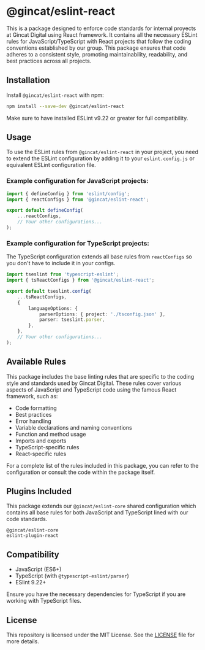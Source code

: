 # @gincat/eslint-react

This is a package designed to enforce code standards for internal proyects at Gincat Digital using React framework. It contains all the necessary ESLint rules for JavaScript/TypeScript with React projects that follow the coding conventions established by our group. This package ensures that code adheres to a consistent style, promoting maintainability, readability, and best practices across all projects.

## Installation

Install `@gincat/eslint-react` with npm:

```bash
npm install --save-dev @gincat/eslint-react 
```

Make sure to have installed ESLint v9.22 or greater for full compatibility.

## Usage

To use the ESLint rules from `@gincat/eslint-react` in your project, you need to extend the ESLint configuration by adding it to your `eslint.config.js` or equivalent ESLint configuration file.

### Example configuration for JavaScript projects:

```javascript
import { defineConfig } from 'eslint/config';
import { reactConfigs } from '@gincat/eslint-react';

export default defineConfig(
	...reactConfigs,
	// Your other configurations...
);
```

### Example configuration for TypeScript projects:

The TypeScript configuration extends all base rules from `reactConfigs` so you don't have to include it in your configs.

```typescript
import tseslint from 'typescript-eslint';
import { tsReactConfigs } from '@gincat/eslint-react';

export default tseslint.config(
	...tsReactConfigs,
	{
		languageOptions: {
			parserOptions: { project: './tsconfig.json' },
			parser: tseslint.parser,
		},
	},
	// Your other configurations...
);
```

## Available Rules

This package includes the base linting rules that are specific to the coding style and standards used by Gincat Digital. These rules cover various aspects of JavaScript and TypeScript code using the famous React framework, such as:

- Code formatting
- Best practices
- Error handling
- Variable declarations and naming conventions
- Function and method usage
- Imports and exports
- TypeScript-specific rules
- React-specific rules

For a complete list of the rules included in this package, you can refer to the configuration or consult the code within the package itself.

## Plugins Included

This package extends our `@gincat/eslint-core` shared configuration which contains all base rules for both JavaScript and TypeScript lined with our code standards.

```
@gincat/eslint-core
eslint-plugin-react
```

## Compatibility

- JavaScript (ES6+)
- TypeScript (with `@typescript-eslint/parser`)
- ESlint 9.22+

Ensure you have the necessary dependencies for TypeScript if you are working with TypeScript files.

## License

This repository is licensed under the MIT License. See the [LICENSE](./LICENSE.md) file for more details.
